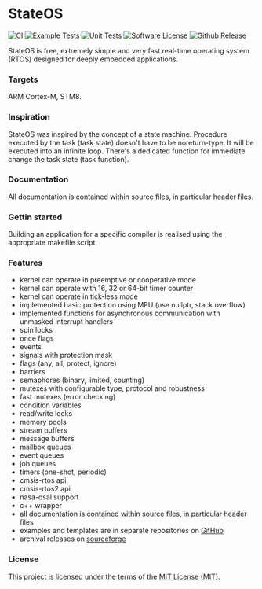 # StateOS
  [![CI](https://github.com/stateos/StateOS/actions/workflows/test.yml/badge.svg)](https://github.com/stateos/StateOS/actions/workflows/test.yml)
  [![Example Tests](https://github.com/stateos/StateOS/actions/workflows/example.yml/badge.svg)](https://github.com/stateos/StateOS/actions/workflows/example.yml)
  [![Unit Tests](https://github.com/stateos/StateOS/actions/workflows/unit.yml/badge.svg)](https://github.com/stateos/StateOS/actions/workflows/unit.yml)
  [![Software License](https://img.shields.io/github/license/stateos/StateOS.svg)](https://opensource.org/licenses/MIT)
  [![Github Release](https://img.shields.io/github/release/stateos/StateOS.svg)](https://github.com/stateos/StateOS/releases)

StateOS is free, extremely simple and very fast real-time operating system (RTOS) designed for deeply embedded applications.

### Targets

ARM Cortex-M, STM8.

### Inspiration

StateOS was inspired by the concept of a state machine. Procedure executed by the task (task state) doesn't have to be noreturn-type. It will be executed into an infinite loop. There's a dedicated function for immediate change the task state (task function).

### Documentation

All documentation is contained within source files, in particular header files.

### Gettin started

Building an application for a specific compiler is realised using the appropriate makefile script.

### Features

- kernel can operate in preemptive or cooperative mode
- kernel can operate with 16, 32 or 64-bit timer counter
- kernel can operate in tick-less mode
- implemented basic protection using MPU (use nullptr, stack overflow)
- implemented functions for asynchronous communication with unmasked interrupt handlers
- spin locks
- once flags
- events
- signals with protection mask
- flags (any, all, protect, ignore)
- barriers
- semaphores (binary, limited, counting)
- mutexes with configurable type, protocol and robustness
- fast mutexes (error checking)
- condition variables
- read/write locks
- memory pools
- stream buffers
- message buffers
- mailbox queues
- event queues
- job queues
- timers (one-shot, periodic)
- cmsis-rtos api
- cmsis-rtos2 api
- nasa-osal support
- c++ wrapper
- all documentation is contained within source files, in particular header files
- examples and templates are in separate repositories on [GitHub](https://github.com/stateos)
- archival releases on [sourceforge](https://sourceforge.net/projects/stateos)

### License

This project is licensed under the terms of the [MIT License (MIT)](https://opensource.org/licenses/MIT).
